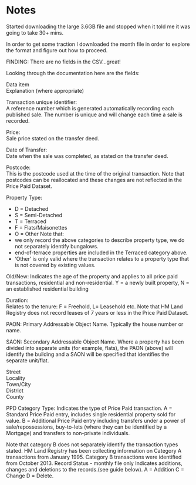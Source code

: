 # Notes


Started downloading the large 3.6GB file and stopped when it told me it was going to take 30+ mins.

In order to get some traction I downloaded the month file in order to explore the format and figure out how to proceed.

FINDING: There are no fields in the CSV...great!

Looking through the documentation here are the fields:

Data item	
Explanation (where appropriate)

Transaction unique identifier:	
A reference number which is generated automatically recording each published sale. The number is unique and will change each time a sale is recorded.

Price:	
Sale price stated on the transfer deed.

Date of Transfer:	
Date when the sale was completed, as stated on the transfer deed.

Postcode:	
This is the postcode used at the time of the original transaction. Note that postcodes can be reallocated and these changes are not reflected in the Price Paid Dataset.

Property Type:	
* D = Detached
* S = Semi-Detached
* T = Terraced
* F = Flats/Maisonettes
* O = Other
Note that:
* we only record the above categories to describe property type, we do not separately identify bungalows.
* end-of-terrace properties are included in the Terraced category above.
* ‘Other’ is only valid where the transaction relates to a property type that is not covered by existing values.

Old/New:
Indicates the age of the property and applies to all price paid transactions, residential and non-residential.
Y = a newly built property, N = an established residential building

Duration:	
Relates to the tenure: F = Freehold, L= Leasehold etc.
Note that HM Land Registry does not record leases of 7 years or less in the Price Paid Dataset.

PAON:
Primary Addressable Object Name. Typically the house number or name.

SAON:
Secondary Addressable Object Name. Where a property has been divided into separate units (for example, flats), the PAON (above) will identify the building and a SAON will be specified that identifies the separate unit/flat.

Street	 
Locality	 
Town/City	 
District	 
County	 

PPD Category Type:
Indicates the type of Price Paid transaction.
A = Standard Price Paid entry, includes single residential property sold for value.
B = Additional Price Paid entry including transfers under a power of sale/repossessions, buy-to-lets (where they can be identified by a Mortgage) and transfers to non-private individuals.

Note that category B does not separately identify the transaction types stated.
HM Land Registry has been collecting information on Category A transactions from January 1995. Category B transactions were identified from October 2013.
Record Status - monthly file only	Indicates additions, changes and deletions to the records.(see guide below).
A = Addition
C = Change
D = Delete.